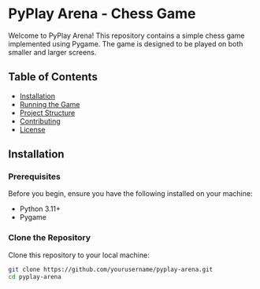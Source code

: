 # PyPlay Arena - Chess Game

Welcome to PyPlay Arena! This repository contains a simple chess game implemented using Pygame. The game is designed to be played on both smaller and larger screens.

## Table of Contents

- [Installation](#installation)
- [Running the Game](#running-the-game)
- [Project Structure](#project-structure)
- [Contributing](#contributing)
- [License](#license)

## Installation

### Prerequisites

Before you begin, ensure you have the following installed on your machine:

- Python 3.11+
- Pygame

### Clone the Repository

Clone this repository to your local machine:

```bash
git clone https://github.com/yourusername/pyplay-arena.git
cd pyplay-arena

